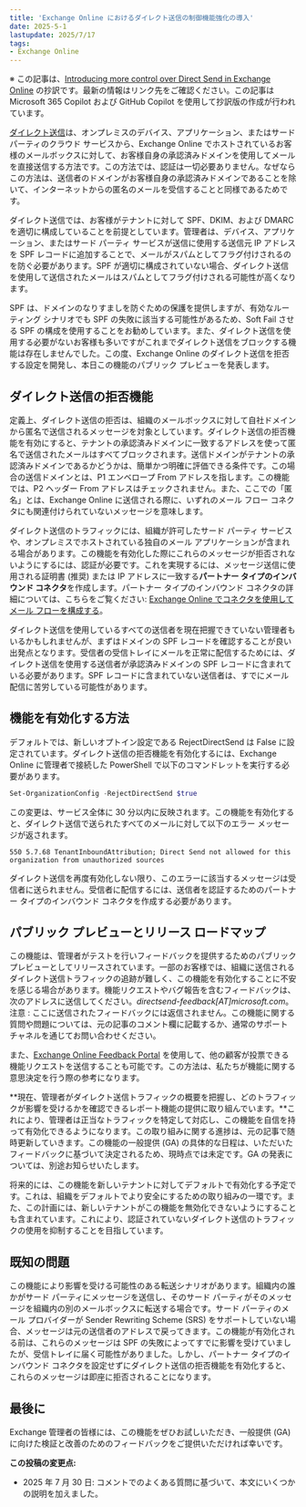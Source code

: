 ```yaml
---
title: 'Exchange Online におけるダイレクト送信の制御機能強化の導入'
date: 2025-5-1
lastupdate: 2025/7/17
tags:
- Exchange Online
---
```


※ この記事は、[Introducing more control over Direct Send in Exchange Online](https://techcommunity.microsoft.com/blog/exchange/introducing-more-control-over-direct-send-in-exchange-online/4408790) の抄訳です。最新の情報はリンク先をご確認ください。この記事は Microsoft 365 Copilot および GitHub Copilot を使用して抄訳版の作成が行われています。

[ダイレクト送信](https://learn.microsoft.com/exchange/mail-flow-best-practices/how-to-set-up-a-multifunction-device-or-application-to-send-email-using-microsoft-365-or-office-365#direct-send-send-mail-directly-from-your-device-or-application-to-microsoft-365-or-office-365)は、オンプレミスのデバイス、アプリケーション、またはサード パーティのクラウド サービスから、Exchange Online でホストされているお客様のメールボックスに対して、お客様自身の承認済みドメインを使用してメールを直接送信する方法です。この方法では、認証は一切必要ありません。なぜならこの方法は、送信者のドメインがお客様自身の承認済みドメインであることを除いて、インターネットからの匿名のメールを受信することと同様であるためです。

ダイレクト送信では、お客様がテナントに対して SPF、DKIM、および DMARC を適切に構成していることを前提としています。管理者は、デバイス、アプリケーション、またはサード パーティ サービスが送信に使用する送信元 IP アドレスを SPF レコードに追加することで、メールがスパムとしてフラグ付けされるのを防ぐ必要があります。SPF が適切に構成されていない場合、ダイレクト送信を使用して送信されたメールはスパムとしてフラグ付けされる可能性が高くなります。

SPF は、ドメインのなりすましを防ぐための保護を提供しますが、有効なルーティング シナリオでも SPF の失敗に該当する可能性があるため、Soft Fail させる SPF の構成を使用することをお勧めしています。また、ダイレクト送信を使用する必要がないお客様も多いですがこれまでダイレクト送信をブロックする機能は存在しませんでした。この度、Exchange Online のダイレクト送信を拒否する設定を開発し、本日この機能のパブリック プレビューを発表します。

## ダイレクト送信の拒否機能

定義上、ダイレクト送信の拒否は、組織のメールボックスに対して自社ドメインから匿名で送信されるメッセージを対象としています。ダイレクト送信の拒否機能を有効にすると、テナントの承認済みドメインに一致するアドレスを使って匿名で送信されたメールはすべてブロックされます。送信ドメインがテナントの承認済みドメインであるかどうかは、簡単かつ明確に評価できる条件です。この場合の送信ドメインとは、P1 エンベロープ From アドレスを指します。この機能では、P2 ヘッダー From アドレスはチェックされません。また、ここでの「匿名」とは、Exchange Online に送信される際に、いずれのメール フロー コネクタにも関連付けられていないメッセージを意味します。

ダイレクト送信のトラフィックには、組織が許可したサード パーティ サービスや、オンプレミスでホストされている独自のメール アプリケーションが含まれる場合があります。この機能を有効化した際にこれらのメッセージが拒否されないようにするには、認証が必要です。これを実現するには、メッセージ送信に使用される証明書 (推奨) または IP アドレスに一致する**パートナー タイプのインバウンド コネクタ**を作成します。パートナー タイプのインバウンド コネクタの詳細については、こちらをご覧ください: [Exchange Online でコネクタを使用してメール フローを構成する](https://learn.microsoft.com/exchange/mail-flow-best-practices/use-connectors-to-configure-mail-flow/use-connectors-to-configure-mail-flow)。

ダイレクト送信を使用しているすべての送信者を現在把握できていない管理者もいるかもしれませんが、まずはドメインの SPF レコードを確認することが良い出発点となります。受信者の受信トレイにメールを正常に配信するためには、ダイレクト送信を使用する送信者が承認済みドメインの SPF レコードに含まれている必要があります。SPF レコードに含まれていない送信者は、すでにメール配信に苦労している可能性があります。

## 機能を有効化する方法

デフォルトでは、新しいオプトイン設定である RejectDirectSend は False に設定されています。ダイレクト送信の拒否機能を有効化するには、Exchange Online に管理者で接続した PowerShell で以下のコマンドレットを実行する必要があります。

``` PowerShell
Set-OrganizationConfig -RejectDirectSend $true
```

この変更は、サービス全体に 30 分以内に反映されます。この機能を有効化すると、ダイレクト送信で送られたすべてのメールに対して以下のエラー メッセージが返されます。

    550 5.7.68 TenantInboundAttribution; Direct Send not allowed for this organization from unauthorized sources

ダイレクト送信を再度有効化しない限り、このエラーに該当するメッセージは受信者に送られません。受信者に配信するには、送信者を認証するためのパートナー タイプのインバウンド コネクタを作成する必要があります。

## パブリック プレビューとリリース ロードマップ

この機能は、管理者がテストを行いフィードバックを提供するためのパブリック プレビューとしてリリースされています。一部のお客様では、組織に送信されるダイレクト送信トラフィックの追跡が難しく、この機能を有効化することに不安を感じる場合があります。機能リクエストやバグ報告を含むフィードバックは、次のアドレスに送信してください。*directsend-feedback[AT]microsoft.com*。注意 : ここに送信されたフィードバックには返信されません。この機能に関する質問や問題については、元の記事のコメント欄に記載するか、通常のサポート チャネルを通じてお問い合わせください。

また、[Exchange Online Feedback Portal](https://feedbackportal.microsoft.com/feedback/forum/84b411cc-50d1-ec11-a7b5-0022481f35a4) を使用して、他の顧客が投票できる機能リクエストを送信することも可能です。この方法は、私たちが機能に関する意思決定を行う際の参考になります。

**現在、管理者がダイレクト送信トラフィックの概要を把握し、どのトラフィックが影響を受けるかを確認できるレポート機能の提供に取り組んでいます。**これにより、管理者は正当なトラフィックを特定して対応し、この機能を自信を持って有効化できるようになります。この取り組みに関する進捗は、元の記事で随時更新していきます。この機能の一般提供 (GA) の具体的な日程は、いただいたフィードバックに基づいて決定されるため、現時点では未定です。GA の発表については、別途お知らせいたします。

将来的には、この機能を新しいテナントに対してデフォルトで有効化する予定です。これは、組織をデフォルトでより安全にするための取り組みの一環です。また、この計画には、新しいテナントがこの機能を無効化できないようにすることも含まれています。これにより、認証されていないダイレクト送信のトラフィックの使用を抑制することを目指しています。

## 既知の問題

この機能により影響を受ける可能性のある転送シナリオがあります。組織内の誰かがサード パーティにメッセージを送信し、そのサード パーティがそのメッセージを組織内の別のメールボックスに転送する場合です。サード パーティのメール プロバイダーが Sender Rewriting Scheme (SRS) をサポートしていない場合、メッセージは元の送信者のアドレスで戻ってきます。この機能が有効化される前は、これらのメッセージは SPF の失敗によってすでに影響を受けていましたが、受信トレイに届く可能性がありました。しかし、パートナー タイプのインバウンド コネクタを設定せずにダイレクト送信の拒否機能を有効化すると、これらのメッセージは即座に拒否されることになります。

## 最後に

Exchange 管理者の皆様には、この機能をぜひお試しいただき、一般提供 (GA) に向けた検証と改善のためのフィードバックをご提供いただければ幸いです。

**この投稿の変更点:**

- 2025 年 7 月 30 日: コメントでのよくある質問に基づいて、本文にいくつかの説明を加えました。
